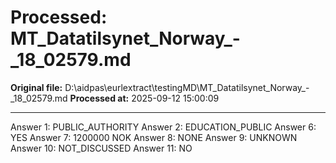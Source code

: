 # Processed: MT_Datatilsynet_Norway_-_18_02579.md

**Original file:** D:\aidpas\eurlextract\testingMD\MT_Datatilsynet_Norway_-_18_02579.md
**Processed at:** 2025-09-12 15:00:09

---

Answer 1: PUBLIC_AUTHORITY
Answer 2: EDUCATION_PUBLIC
Answer 6: YES
Answer 7: 1200000 NOK
Answer 8: NONE
Answer 9: UNKNOWN
Answer 10: NOT_DISCUSSED
Answer 11: NO
